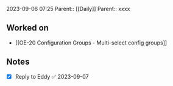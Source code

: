 2023-09-06 07:25
Parent:: [[Daily]] 
Parent:: xxxx






## Worked on

- [[OE-20 Configuration Groups - Multi-select config groups]]

## Notes

- [x] Reply to Eddy ✅ 2023-09-07





